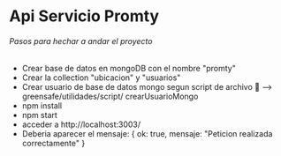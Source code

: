 # Api Servicio Promty


###### Pasos para hechar a andar el proyecto


* Crear base de datos en mongoDB con el nombre "promty" 
* Crear la collection "ubicacion" y "usuarios"
* Crear usuario de base de datos mongo segun script de archivo :thinking: --> greensafe/utilidades/script/ crearUsuarioMongo
* npm install
* npm start
* acceder a http://localhost:3003/ 
* Deberia aparecer el mensaje:
    {
        ok: true,
        mensaje: "Peticion realizada correctamente"
    }
